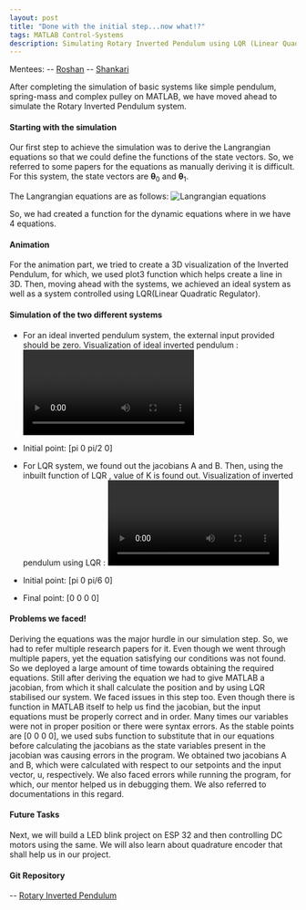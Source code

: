 ```yaml
---
layout: post
title: "Done with the initial step...now what!?"
tags: MATLAB Control-Systems
description: Simulating Rotary Inverted Pendulum using LQR (Linear Quadratic Regulator)
---
```


Mentees:
-- [Roshan](https://github.com/RoshAd-06)
-- [Shankari](https://github.com/Shankari02)

After completing the simulation of basic systems like simple pendulum, spring-mass and complex pulley on MATLAB, we have moved ahead to simulate the Rotary Inverted Pendulum system.

#### Starting with the simulation
Our first step to achieve the simulation was to derive the Langrangian equations so that we could define the functions of the state vectors.
So, we referred to some papers for the equations as manually deriving it is difficult. For this system, the state vectors are **θ**$_0$ and **θ**$_1$.

The Langrangian equations are as follows:
![Langrangian equations](/assets/posts/inverted_pendulum/lagrangian_eqns.png)

So, we had created a function for the dynamic equations where in we have 4 equations.

#### Animation 
For the animation part, we tried to create a 3D visualization of the Inverted Pendulum, for which, we used plot3 function which helps create a line in 3D.
Then, moving ahead with the systems, we achieved an ideal system as well as a system controlled using LQR(Linear Quadratic Regulator).

#### Simulation of the two different systems

- For an ideal inverted pendulum system, the external input provided should be zero.
Visualization of ideal inverted pendulum : ![Ideal_inverted_pendulum](/assets/posts/inverted_pendulum/ideal_inverted_pendulum.mp4)

- Initial point: [pi 0 pi/2 0]

- For LQR system, we found out the jacobians A and B. Then, using the inbuilt function of LQR , value of K is found out.
Visualization of inverted pendulum using LQR : ![lqr_inverted_pendulum](/assets/posts/inverted_pendulum/lqr_inverted_pendulum.mp4)

- Initial point: [pi 0 pi/6 0]
- Final point: [0 0 0 0]

#### Problems we faced!
Deriving the equations was the major hurdle in our simulation step. So, we had to refer multiple research papers for it. Even though we went through multiple papers, yet the equation satisfying our conditions was not found. So we deployed a large amount of time towards obtaining the required equations. Still after deriving the equation we had to give MATLAB a jacobian, from which it shall calculate the position and by using LQR stabilised our system. We faced issues in this step too. Even though there is function in MATLAB itself to help us find the jacobian, but the input equations must be properly correct and in order. Many times our variables were not in proper position or there were syntax errors. As the stable points are [0 0 0 0], we used subs function to substitute that in our equations before calculating the jacobians as the state variables present in the jacobian was causing errors in the program. We obtained two jacobians A and B, which were calculated with respect to our setpoints and the input vector, u, respectively. We also faced errors while running the program, for which, our mentor helped us in debugging them. We also referred to documentations in this regard. 

#### Future Tasks
Next, we will build a LED blink project on ESP 32 and then controlling DC motors using the same. We will also learn about quadrature encoder that shall help us in our project.

#### Git Repository
-- [Rotary Inverted Pendulum](https://github.com/Shankari02/Rotary_Inverted_Pendulum_using_MPC_and_LQR)
